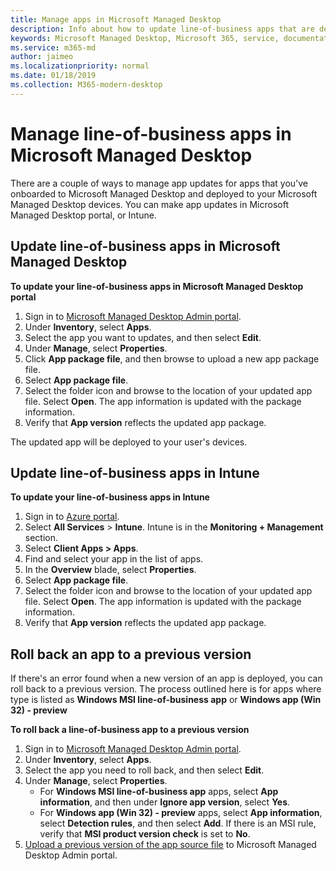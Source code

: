 ```yaml
---
title: Manage apps in Microsoft Managed Desktop
description: Info about how to update line-of-business apps that are deployed to Microsoft Managed Desktop devices
keywords: Microsoft Managed Desktop, Microsoft 365, service, documentation
ms.service: m365-md
author: jaimeo
ms.localizationpriority: normal
ms.date: 01/18/2019
ms.collection: M365-modern-desktop
---
```


# Manage line-of-business apps in Microsoft Managed Desktop

<!--Application management -->

There are a couple of ways to manage app updates for apps that you've onboarded to Microsoft Managed Desktop and deployed to your Microsoft Managed Desktop devices. You can make app updates in Microsoft Managed Desktop portal, or Intune. 

<span id="update-app-mmd" />

## Update line-of-business apps in Microsoft Managed Desktop

**To update your line-of-business apps in Microsoft Managed Desktop portal**
1. Sign in to [Microsoft Managed Desktop Admin portal](https://aka.ms/mmdportal).
2. Under **Inventory**, select **Apps**.  
3. Select the app you want to updates, and then select **Edit**.
4. Under **Manage**, select **Properties**. 
5. Click **App package file**, and then browse to upload a new app package file.
6. Select **App package file**.
7. Select the folder icon and browse to the location of your updated app file. Select **Open**. The app information is updated with the package information.
8. Verify that **App version** reflects the updated app package. 

The updated app will be deployed to your user's devices.

<span id="update-app-intune" />

## Update line-of-business apps in Intune

**To update your line-of-business apps in Intune**
1. Sign in to [Azure portal](https://azure.portal.com).
2. Select **All Services** > **Intune**. Intune is in the **Monitoring + Management** section.
3. Select **Client Apps > Apps**.
4. Find and select your app in the list of apps.
5. In the **Overview** blade, select **Properties**.
6. Select **App package file**.
7. Select the folder icon and browse to the location of your updated app file. Select **Open**. The app information is updated with the package information.
8. Verify that **App version** reflects the updated app package.

<span id="roll-back-app-mmd" />

## Roll back an app to a previous version

If there's an error found when a new version of an app is deployed, you can roll back to a previous version. The process outlined here is for apps where type is listed as **Windows MSI line-of-business app** or **Windows app (Win 32) - preview**

**To roll back a line-of-business app to a previous version**

1. Sign in to [Microsoft Managed Desktop Admin portal](https://aka.ms/mmdportal).
2. Under **Inventory**, select **Apps**.  
3. Select the app you need to roll back, and then select **Edit**.
4. Under **Manage**, select **Properties**. 
    - For **Windows MSI line-of-business app** apps, select **App information**, and then under **Ignore app version**, select **Yes**.
    - For **Windows app (Win 32) - preview** apps, select **App information**, select **Detection rules**, and then select **Add**. 
    If there is an MSI rule, verify that **MSI product version check** is set to **No**.
5. [Upload a previous version of the app source file](../get-started/deploy-apps.md) to Microsoft Managed Desktop Admin portal.  

